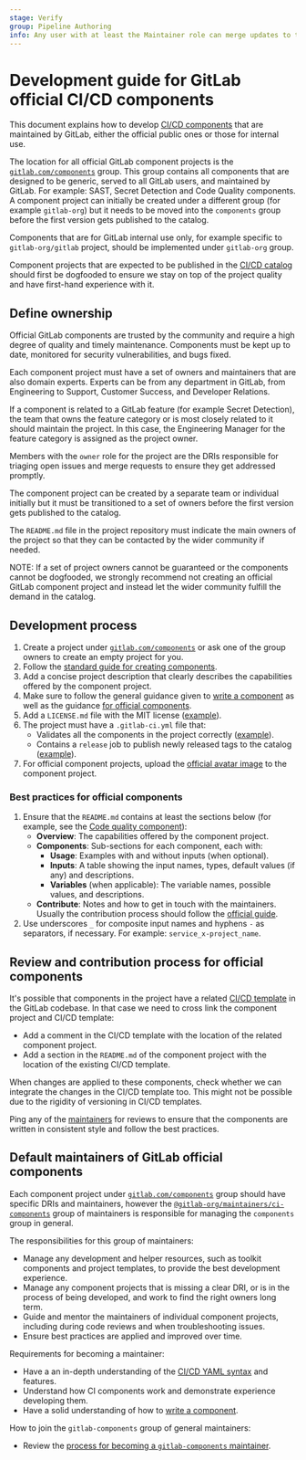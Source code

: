 ```yaml
---
stage: Verify
group: Pipeline Authoring
info: Any user with at least the Maintainer role can merge updates to this content. For details, see https://docs.gitlab.com/ee/development/development_processes.html#development-guidelines-review.
---
```


# Development guide for GitLab official CI/CD components

This document explains how to develop [CI/CD components](../../ci/components/index.md) that are maintained by GitLab, either the official public ones or those for internal use.

The location for all official GitLab component projects is the [`gitlab.com/components`](https://gitlab.com/components) group.
This group contains all components that are designed to be generic, served to all GitLab users, and maintained by GitLab.
For example: SAST, Secret Detection and Code Quality components.
A component project can initially be created under a different group (for example `gitlab-org`)
but it needs to be moved into the `components` group before the first version gets published to the catalog.

Components that are for GitLab internal use only, for example specific to `gitlab-org/gitlab` project, should be
implemented under `gitlab-org` group.

Component projects that are expected to be published in the [CI/CD catalog](../../ci/components/index.md#cicd-catalog)
should first be dogfooded to ensure we stay on top of the project quality and have first-hand
experience with it.

## Define ownership

Official GitLab components are trusted by the community and require a high degree of quality and timely maintenance.
Components must be kept up to date, monitored for security vulnerabilities, and bugs fixed.

Each component project must have a set of owners and maintainers that are also domain experts.
Experts can be from any department in GitLab, from Engineering to Support, Customer Success, and Developer Relations.

If a component is related to a GitLab feature (for example Secret Detection), the team that owns the
feature category or is most closely related to it should maintain the project.
In this case, the Engineering Manager for the feature category is assigned as the project owner.

Members with the `owner` role for the project are the DRIs responsible for triaging open issues and merge requests to ensure they get addressed promptly.

The component project can be created by a separate team or individual initially but it must be transitioned
to a set of owners before the first version gets published to the catalog.

The `README.md` file in the project repository must indicate the main owners of the project so that
they can be contacted by the wider community if needed.

NOTE:
If a set of project owners cannot be guaranteed or the components cannot be dogfooded, we strongly recommend
not creating an official GitLab component project and instead let the wider community fulfill the demand
in the catalog.

## Development process

1. Create a project under [`gitlab.com/components`](https://gitlab.com/components)
   or ask one of the group owners to create an empty project for you.
1. Follow the [standard guide for creating components](../../ci/components/index.md).
1. Add a concise project description that clearly describes the capabilities offered by the component project.
1. Make sure to follow the general guidance given to [write a component](../../ci/components/index.md#write-a-component) as well as
   the guidance [for official components](#best-practices-for-official-components).
1. Add a `LICENSE.md` file with the MIT license ([example](https://gitlab.com/components/ruby/-/blob/d8db5288b01947e8a931d8d1a410befed69325a7/LICENSE.md)).
1. The project must have a `.gitlab-ci.yml` file that:
   - Validates all the components in the project correctly
     ([example](https://gitlab.com/components/secret-detection/-/blob/646d0fcbbf3c2a3e4b576f1884543c874041c633/.gitlab-ci.yml#L11-23)).
   - Contains a `release` job to publish newly released tags to the catalog
     ([example](https://gitlab.com/components/secret-detection/-/blob/646d0fcbbf3c2a3e4b576f1884543c874041c633/.gitlab-ci.yml#L50-58)).
1. For official component projects, upload the [official avatar image](https://gitlab.com/gitlab-org/gitlab/-/blob/master/doc/development/cicd/img/avatar_component_project_v16_8.png) to the component project.

### Best practices for official components

1. Ensure that the `README.md` contains at least the sections below (for example, see the [Code quality component](https://gitlab.com/components/code-quality)):
   - **Overview**: The capabilities offered by the component project.
   - **Components**: Sub-sections for each component, each with:
     - **Usage**: Examples with and without inputs (when optional).
     - **Inputs**: A table showing the input names, types, default values (if any) and descriptions.
     - **Variables** (when applicable): The variable names, possible values, and descriptions.
   - **Contribute**: Notes and how to get in touch with the maintainers.
     Usually the contribution process should follow the [official guide](../../ci/components/index.md).
1. Use underscores `_` for composite input names and hyphens `-` as separators, if necessary. For example: `service_x-project_name`.

## Review and contribution process for official components

It's possible that components in the project have a related [CI/CD template](templates.md) in the GitLab codebase.
In that case we need to cross link the component project and CI/CD template:

- Add a comment in the CI/CD template with the location of the related component project.
- Add a section in the `README.md` of the component project with the location of the existing CI/CD template.

When changes are applied to these components, check whether we can integrate the changes in the CI/CD template too.
This might not be possible due to the rigidity of versioning in CI/CD templates.

Ping any of the [maintainers](#default-maintainers-of-gitlab-official-components)
for reviews to ensure that the components are written in consistent style and follow the best practices.

## Default maintainers of GitLab official components

Each component project under [`gitlab.com/components`](https://gitlab.com/components) group should
have specific DRIs and maintainers, however the [`@gitlab-org/maintainers/ci-components`](https://gitlab.com/groups/gitlab-org/maintainers/ci-components/-/group_members?with_inherited_permissions=exclude)
group of maintainers is responsible for managing the `components` group in general.

The responsibilities for this group of maintainers:

- Manage any development and helper resources, such as toolkit components and project templates, to provide the best development experience.
- Manage any component projects that is missing a clear DRI, or is in the process of being developed, and work to find the right owners long term.
- Guide and mentor the maintainers of individual component projects, including during code reviews and when troubleshooting issues.
- Ensure best practices are applied and improved over time.

Requirements for becoming a maintainer:

- Have a an in-depth understanding of the [CI/CD YAML syntax](../../ci/yaml/index.md) and features.
- Understand how CI components work and demonstrate experience developing them.
- Have a solid understanding of how to [write a component](../../ci/components/index.md#write-a-component).

How to join the `gitlab-components` group of general maintainers:

- Review the [process for becoming a `gitlab-components` maintainer](https://handbook.gitlab.com/handbook/engineering/workflow/code-review/#project-maintainer-process-for-gitlab-components).
